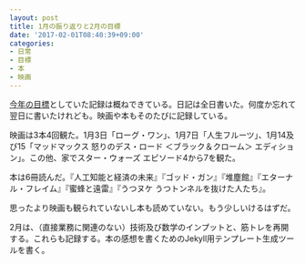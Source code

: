 ```yaml
---
layout: post
title: 1月の振り返りと2月の目標
date: '2017-02-01T08:40:39+09:00'
categories:
- 日常
- 目標
- 本
- 映画
---
```


[今年の目標](https://skoji.jp/movabletype/2017/01/new-years-resolution.html)としていた記録は概ねできている。日記は全日書いた。何度か忘れて翌日に書いたけれども。映画や本もそのたびに記録している。

映画は3本4回観た。1月3日「ローグ・ワン」、1月7日「人生フルーツ」、1月14及び15「マッドマックス 怒りのデス・ロード ＜ブラック＆クローム＞ エディション」。この他、家でスター・ウォーズ エピソード4から7を観た。

本は6冊読んだ。『人工知能と経済の未来』『ゴッド・ガン』『堆塵館』『エターナル・フレイム』『蜜蜂と遠雷』『うつヌケ うつトンネルを抜けた人たち』。

思ったより映画も観られていないし本も読めていない。もう少しいけるはずだ。

2月は、（直接業務に関連のない）技術及び数学のインプットと、筋トレを再開する。これらも記録する。本の感想を書くためのJekyll用テンプレート生成ツールを書く。


